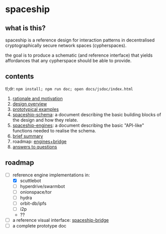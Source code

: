 # spaceship


## what is this?

spaceship is a reference design for interaction patterns in decentralised
cryptographically secure network spaces (cypherspaces).

the goal is to produce a schematic (and reference interface) that yields
affordances that any cypherspace should be able to provide.

## contents

tl;dr: `npm install; npm run doc; open docs/jsdoc/index.html`

1. [rationale and motivation](./docs/01rationale.md)
2. [design overview](./docs/02overview.md)
4. [prototypical examples](./docs/02overview.md#prototypicals)
4. [spaceship-schema](./docs/03schema.md): a document describing the basic
  building blocks of the design and how they relate.
3. [spaceship-engines](./docs/04engines.md): a document describing the basic
  "API-like" functions needed to realise the schema.
4. [brief summary](./docs/05summary.md)
5. roadmap: [engines+bridge](#roadmap)
6. [answers to questions](./docs/00faq.md)

## roadmap

- [ ] reference engine implementations in:
    - [x] scuttlebot
    - [ ] hyperdrive/swarmbot
    - [ ] onionspace/tor
    - [ ] hydra
    - [ ] orbit-db/ipfs
    - [ ] i2p
    - ??
- [ ] a reference visual interface:
  [spaceship-bridge](https://github.com/du5t/spaceship-bridge)
- [ ] a complete prototype doc
